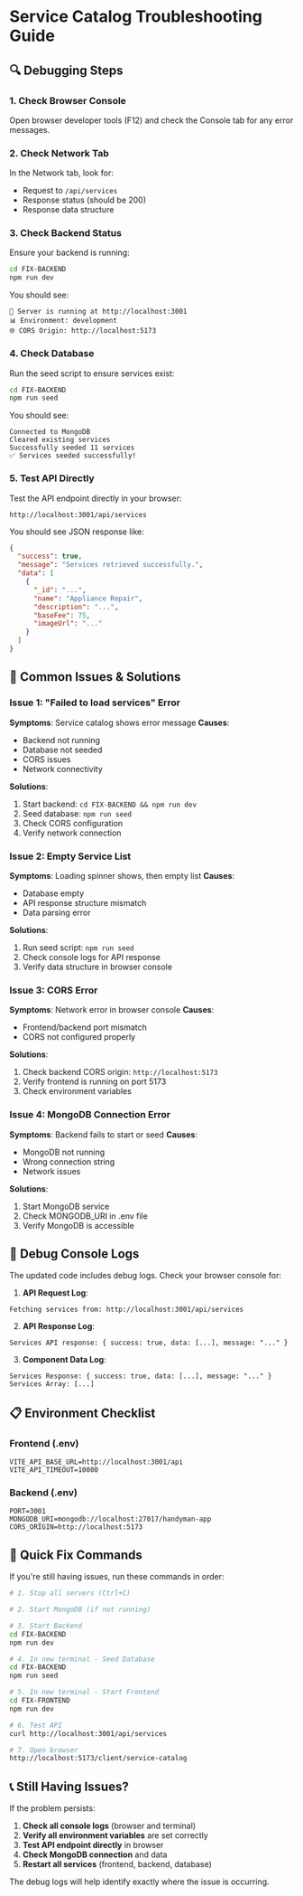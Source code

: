 # Service Catalog Troubleshooting Guide

## 🔍 Debugging Steps

### 1. Check Browser Console
Open browser developer tools (F12) and check the Console tab for any error messages.

### 2. Check Network Tab
In the Network tab, look for:
- Request to `/api/services`
- Response status (should be 200)
- Response data structure

### 3. Check Backend Status
Ensure your backend is running:
```bash
cd FIX-BACKEND
npm run dev
```

You should see:
```
🚀 Server is running at http://localhost:3001
📊 Environment: development
🌐 CORS Origin: http://localhost:5173
```

### 4. Check Database
Run the seed script to ensure services exist:
```bash
cd FIX-BACKEND
npm run seed
```

You should see:
```
Connected to MongoDB
Cleared existing services
Successfully seeded 11 services
✅ Services seeded successfully!
```

### 5. Test API Directly
Test the API endpoint directly in your browser:
```
http://localhost:3001/api/services
```

You should see JSON response like:
```json
{
  "success": true,
  "message": "Services retrieved successfully.",
  "data": [
    {
      "_id": "...",
      "name": "Appliance Repair",
      "description": "...",
      "baseFee": 75,
      "imageUrl": "..."
    }
  ]
}
```

## 🐛 Common Issues & Solutions

### Issue 1: "Failed to load services" Error
**Symptoms**: Service catalog shows error message
**Causes**:
- Backend not running
- Database not seeded
- CORS issues
- Network connectivity

**Solutions**:
1. Start backend: `cd FIX-BACKEND && npm run dev`
2. Seed database: `npm run seed`
3. Check CORS configuration
4. Verify network connection

### Issue 2: Empty Service List
**Symptoms**: Loading spinner shows, then empty list
**Causes**:
- Database empty
- API response structure mismatch
- Data parsing error

**Solutions**:
1. Run seed script: `npm run seed`
2. Check console logs for API response
3. Verify data structure in browser console

### Issue 3: CORS Error
**Symptoms**: Network error in browser console
**Causes**:
- Frontend/backend port mismatch
- CORS not configured properly

**Solutions**:
1. Check backend CORS origin: `http://localhost:5173`
2. Verify frontend is running on port 5173
3. Check environment variables

### Issue 4: MongoDB Connection Error
**Symptoms**: Backend fails to start or seed
**Causes**:
- MongoDB not running
- Wrong connection string
- Network issues

**Solutions**:
1. Start MongoDB service
2. Check MONGODB_URI in .env file
3. Verify MongoDB is accessible

## 🔧 Debug Console Logs

The updated code includes debug logs. Check your browser console for:

1. **API Request Log**:
```
Fetching services from: http://localhost:3001/api/services
```

2. **API Response Log**:
```
Services API response: { success: true, data: [...], message: "..." }
```

3. **Component Data Log**:
```
Services Response: { success: true, data: [...], message: "..." }
Services Array: [...]
```

## 📋 Environment Checklist

### Frontend (.env)
```env
VITE_API_BASE_URL=http://localhost:3001/api
VITE_API_TIMEOUT=10000
```

### Backend (.env)
```env
PORT=3001
MONGODB_URI=mongodb://localhost:27017/handyman-app
CORS_ORIGIN=http://localhost:5173
```

## 🚀 Quick Fix Commands

If you're still having issues, run these commands in order:

```bash
# 1. Stop all servers (Ctrl+C)

# 2. Start MongoDB (if not running)

# 3. Start Backend
cd FIX-BACKEND
npm run dev

# 4. In new terminal - Seed Database
cd FIX-BACKEND
npm run seed

# 5. In new terminal - Start Frontend
cd FIX-FRONTEND
npm run dev

# 6. Test API
curl http://localhost:3001/api/services

# 7. Open browser
http://localhost:5173/client/service-catalog
```

## 📞 Still Having Issues?

If the problem persists:

1. **Check all console logs** (browser and terminal)
2. **Verify all environment variables** are set correctly
3. **Test API endpoint directly** in browser
4. **Check MongoDB connection** and data
5. **Restart all services** (frontend, backend, database)

The debug logs will help identify exactly where the issue is occurring. 